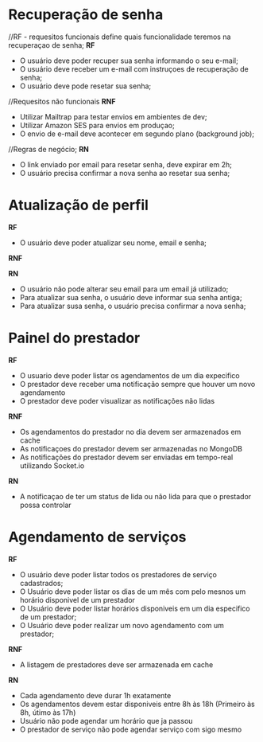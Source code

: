 # Recuperação de senha

//RF - requesitos funcionais define quais funcionalidade teremos na recuperaçao de senha;
  **RF**

  - O usuário deve poder recuper sua senha informando o seu e-mail;
  - O usuário deve receber um e-mail com instruçoes de recuperação de senha;
  - O usuário deve pode resetar sua senha;

//Requesitos não funcionais
  **RNF**

  - Utilizar Mailtrap para testar envios em ambientes de dev;
  - Utilizar Amazon SES para envios em produçao;
  - O envio de e-mail deve acontecer em segundo plano (background job);


//Regras de negócio;
  **RN**

  - O link enviado por email para resetar senha, deve expirar em 2h;
  - O usuário precisa confirmar a nova senha ao resetar  sua senha;

# Atualização de perfil

  **RF**

  - O usuário deve poder atualizar seu nome, email e senha;

  **RNF**

  **RN**
  - O usuário não pode alterar seu email para um email já utilizado;
  - Para atualizar sua senha, o usuário deve informar sua senha antiga;
  - Para atualizar susa senha, o usuário precisa confirmar a nova senha;

# Painel do prestador

**RF**

  - O usuario deve poder listar os agendamentos de um dia expecifico
  - O prestador deve receber uma notificação sempre que houver um novo agendamento
  - O prestador deve poder visualizar as notificações não lidas

**RNF**

  - Os agendamentos do prestador no dia devem ser armazenados em cache
  - As notificaçoes do prestador devem ser armazenadas no MongoDB
  - As notificações do prestador devem ser enviadas em tempo-real utilizando Socket.io


**RN**

  - A notificaçao de ter um status de lida ou não lida para que o prestador possa controlar


# Agendamento de serviços

  **RF**
  - O usuário deve poder listar todos os prestadores de serviço cadastrados;
  - O Usuário deve poder listar os dias de um mês com pelo mesnos um horário disponivel de um prestador
  - O Usuário deve poder listar horários disponiveis em um dia especifico de um prestador;
  - O Usuário deve poder realizar um novo agendamento com um prestador;

  **RNF**
  - A listagem de prestadores deve ser armazenada em cache

  **RN**
  - Cada agendamento deve durar 1h exatamente
  - Os agendamentos devem estar disponiveis entre 8h às 18h (Primeiro às 8h, útimo às 17h)
  - Usuário não pode agendar um horário que ja passou
  - O prestador de serviço não pode agendar serviço com sigo mesmo





